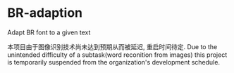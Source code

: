# BR-adaption
Adapt BR font to a given text

本项目由于图像识别技术尚未达到预期从而被延迟, 重启时间待定.
Due to the unintended difficulty of a subtask(word reconition from images) this project is temporarily suspended from the organization's development schedule.
